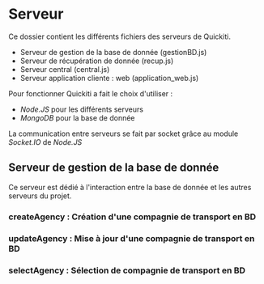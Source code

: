 # Serveur
Ce dossier contient les différents fichiers des serveurs de Quickiti.
* Serveur de gestion de la base de donnée (gestionBD.js)
* Serveur de récupération de donnée (recup.js)
* Serveur central (central.js)
* Serveur application cliente : web (application_web.js)

Pour fonctionner Quickiti a fait le choix d'utiliser :
* *Node.JS* pour les différents serveurs
* *MongoDB* pour la base de donnée

La communication entre serveurs se fait par socket grâce au module *Socket.IO* de *Node.JS* 

## Serveur de gestion de la base de donnée
Ce serveur est dédié à l'interaction entre la base de donnée et les autres serveurs du projet.

### createAgency : Création d'une compagnie de transport en BD
### updateAgency : Mise à jour d'une compagnie de transport en BD
### selectAgency : Sélection de compagnie de transport en BD

